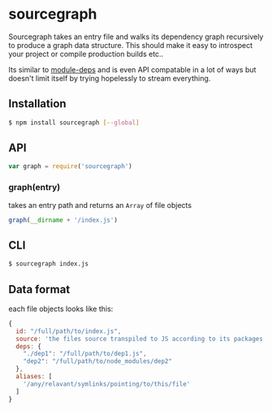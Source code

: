 
# sourcegraph

  Sourcegraph takes an entry file and walks its dependency graph recursively to produce a graph data structure. This should make it easy to introspect your project or compile production builds etc..

  Its similar to [module-deps](https://github.com/substack/module-deps) and is even API compatable in a lot of ways but doesn't limit itself by trying hopelessly to stream everything.

## Installation

```sh
$ npm install sourcegraph [--global]
```

## API

```js
var graph = require('sourcegraph')
```

### graph(entry)

  takes an entry path and returns an `Array` of file objects

```js
graph(__dirname + '/index.js')
```

## CLI

```sh
$ sourcegraph index.js
```

## Data format

each file objects looks like this:

```js
{
  id: "/full/path/to/index.js",
  source: 'the files source transpiled to JS according to its packages specification',
  deps: {
    "./dep1": "/full/path/to/dep1.js",
    "dep2": "/full/path/to/node_modules/dep2"
  },
  aliases: [
    '/any/relavant/symlinks/pointing/to/this/file'
  ]
}
```